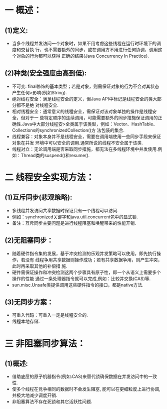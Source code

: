 # 一 概述：
## (1)定义:
- 当多个线程并发访问一个对象时，如果不用考虑这些线程在运行时环境下的调度和交替执
行，也不需要额外的同步，或在调用方不用进行任何协调，调用这个对象的行为都可以获得
正确的结果(Java Concurrency In Practice).

## (2)种类(安全强度由高到低):
- 不可变: final修饰的基本类型；若是对象，则需保证对象的行为不会对其状态产生任何>影响(例如String).
- 绝对线程安全：满足线程安全的定义，但Java API中标记是线程安全的类大部分都不是绝
对线程安全.
- 相对线程安全：通常意义的线程安全，需保证对该对象单独的操作是线程安全，但对于一
些特定顺序的连续调用，可能需要额外的同步措施保证调用的正确性.Java中大部分线程安>全类属于该类型，例如：Vector、HashTable、Collections的synchronizedCollection()方
法包装的集合.
- 线程兼容：对象本身并不是线程安全，需要在调用端使用一些同步手段来保证对象在并发
环境中可以安全的调用.通常所说的线程不安全属于该类.
- 线程对立：无论调用端是否采取同步措施，都无法在多线程环境中并发使用.例如：Thread类的suspend()和resume().

# 二 线程安全实现方法：
## (1)互斥同步(悲观策略):
- 多线程并发访问共享数据时保证只有一个线程可以访问.
- 例如：synchronized关键字和java.util.concurrent包中的显式锁.
- 备注：互斥同步主要问题是进行线程阻塞和唤醒带来的性能开销.

## (2)无阻塞同步：
- 随着硬件指令集的发展，基于冲突检测的乐观并发策略可以使用，即先执行操作，若没有
线程争用共享数据则操作成功；若有共享数据争用，则产生冲突，此时再采取其他的补偿措
施.
- 硬件需保证操作和冲突检测这两个步骤具有原子性，即一个从语义上需要多个操作的性能
通过一条处理器指令就可以完成,例如：比较并交换(CAS)等.
- sun.misc.Unsafe类提供调用这些硬件指令的接口，都是native方法.

## (3)无同步方案：
- 可重入代码：可重入一定是线程安全的.
- 线程本地存储.

# 三 非阻塞同步算法：
## (1)概述:
- 借助底层的原子机器指令(例如:CAS)来替代锁确保数据在并发访问中的一致性.
- 使多个线程在竞争相同的数据时不会发生阻塞, 能可以在更细粒度上进行协调, 并极大地减少调度开销.
- 非阻塞算法不存在死锁和其它活跃性问题.